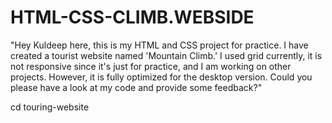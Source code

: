 # HTML-CSS-CLIMB.WEBSIDE
"Hey Kuldeep here, this is my HTML and CSS project for practice. I have created a tourist website named 'Mountain Climb.' I used grid  currently, it is not responsive since it's just for practice, and I am working on other projects. However, it is fully optimized for the desktop version. Could you please have a look at my code and provide some feedback?"

cd touring-website
